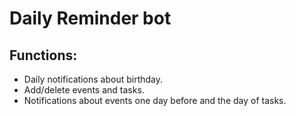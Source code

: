 # Daily Reminder bot

## Functions:

* Daily notifications about birthday.
* Add/delete events and tasks.
* Notifications about events one day before and the day of tasks.